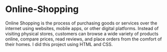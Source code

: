 # Online-Shopping
Online Shopping is the process of purchasing goods or services over the internet using websites, mobile apps, or other digital platforms. Instead of visiting physical stores, customers can browse a wide variety of products online, compare prices, read reviews, and place orders from the comfort of their homes. I did this project using HTML and CSS.
